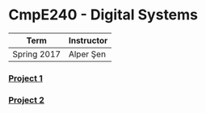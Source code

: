 # CmpE240 - Digital Systems
| Term | Instructor |
| --- | --- |
| Spring 2017  | Alper Şen  |

### [Project 1](/cmpe240/project1)
### [Project 2](/cmpe240/project2)
